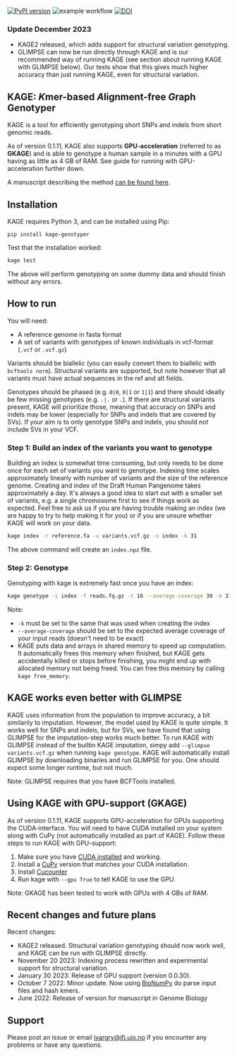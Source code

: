 [![PyPI version](https://badge.fury.io/py/kage-genotyper.svg)](https://badge.fury.io/py/kage-genotyper)
![example workflow](https://github.com/ivargr/kage/actions/workflows/install-and-test.yml/badge.svg)
[![DOI](https://zenodo.org/badge/251419423.svg)](https://zenodo.org/badge/latestdoi/251419423)

### Update December 2023
* KAGE2 released, which adds support for structural variation genotyping. 
* GLIMPSE can now be run directly through KAGE and is our recommended way of running KAGE (see section about running KAGE with GLIMPSE below). Our tests show that this gives much higher accuracy than just running KAGE, even for structural variation. 


## KAGE: *K*mer-based *A*lignment-free *G*raph G*e*notyper
KAGE is a tool for efficiently genotyping short SNPs and indels from short genomic reads.

As of version 0.1.11, KAGE also supports **GPU-acceleration** (referred to as **GKAGE**) and is able to genotype a human sample in a minutes with a GPU having as little as 4 GB of RAM. See guide for running with GPU-acceleration further down.

A manuscript describing the method [can be found here](https://genomebiology.biomedcentral.com/articles/10.1186/s13059-022-02771-2).

## Installation
KAGE requires Python 3, and can be installed using Pip: 
```
pip install kage-genotyper
```

Test that the installation worked:

```bash
kage test 
```

The above will perform genotyping on some dummy data and should finish without any errors. 


## How to run
You will need:
* A reference genome in fasta format
* A set of variants with genotypes of known individuals in vcf-format (`.vcf` or `.vcf.gz`)

Variants should be biallelic (you can easily convert them to biallelic with `bcftools norm`). Structural variants are supported, but note however that all variants must have actual sequences in the ref and alt fields. 

Genotypes should be phased (e.g. `0|0`, `0|1` or `1|1`) and there should ideally be few missing genotypes (e.g. `.|.` or `.`). If there are structural variants present, KAGE will prioritize those, meaning that accuracy on SNPs and indels may be lower (especially for SNPs and indels that are covered by SVs). If your aim is to only genotype SNPs and indels, you should not include SVs in your VCF.

### Step 1: Build an index of the variants you want to genotype
Building an index is somewhat time consuming, but only needs to be done once for each set of variants you want to genotype. Indexing time scales approximately linearly with number of variants and the size of the reference genome. Creating and index of the Draft Human  Pangenome takes approximately a day. It's always a good idea to start out with a smaller set of variants, e.g. a single chromosome first to see if things work as expected. Feel free to ask us if you are having trouble making an index (we are happy to try to help making it for you) or if you are unsure whether KAGE will work on your data.

```bash
kage index -r reference.fa -v variants.vcf.gz -o index -k 31
```

The above command will create an `index.npz` file.

### Step 2: Genotype
Genotyping with kage is extremely fast once you have an index:

```bash
kage genotype -i index -f reads.fq.gz -t 16 --average-coverage 30 -k 31
```

Note:
* `-k` must be set to the same that was used when creating the index
* `--average-coverage` should be set to the expected average coverage of your input reads (doesn't need to be exact)
* KAGE puts data and arrays in shared memory to speed up computation. It automatically frees this memory when finished, but KAGE gets accidentally killed or stops before finishing, you might end up with allocated memory not being freed. You can free this memory by calling `kage free_memory`.

## KAGE works even better with GLIMPSE
KAGE uses information from the population to improve accuracy, a bit similarily to imputation. However, the model used by KAGE is quite simple. It works well for SNPs and indels, but for SVs, we have found that using GLIMPSE for the imputation-step works much better. To run KAGE with GLIMPSE instead of the builtin KAGE imputation, simpy add `--glimpse variants.vcf.gz` when running `kage genotype`. KAGE will automatically install GLIMPSE by downloading binaries and run GLIMPSE for you. One should expect some longer runtime, but not much.

Note: GLIMPSE requires that you have BCFTools installed.


## Using KAGE with GPU-support (GKAGE)

As of version 0.1.11, KAGE supports GPU-acceleration for GPUs supporting the CUDA-interface. You will need to have CUDA installed on your system along with CuPy (not automatically installed as part of KAGE). Follow these steps to run KAGE with GPU-support:

1) Make sure you have [CUDA installed](https://developer.nvidia.com/cuda-downloads) and working.
2) Install a [CuPy](https://docs.cupy.dev/en/stable/install.html) version that matches your CUDA installation.
3) Install [Cucounter](https://github.com/jorgenwh/cucounter)
4) Run kage with `--gpu True` to tell KAGE to use the GPU. 

Note: GKAGE has been tested to work with GPUs with 4 GBs of RAM.


## Recent changes and future plans
Recent changes:
* KAGE2 released. Structural variation genotyping should now work well, and KAGE can be run with GLIMPSE directly.
* November 20 2023: Indexing process rewritten and experimental support for structural variation.
* January 30 2023: Release of GPU support (version 0.0.30).
* October 7 2022: Minor update. Now using [BioNumPy](https://gitub.com/uio-bmi/bionumpy) do parse input files and hash kmers.
* June 2022: Release of version for manuscript in Genome Biology


## Support
Please post an issue or email ivargry@ifi.uio.no if you encounter any problems or have any questions.
